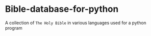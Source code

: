 # Bible-database-for-python
A collection of `The Holy Bible` in various languages used for a python program
